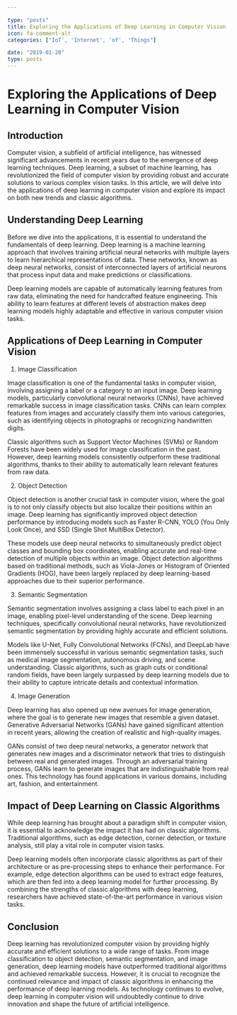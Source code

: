 ```yaml
---

type: "posts"
title: Exploring the Applications of Deep Learning in Computer Vision
icon: fa-comment-alt
categories: ["IoT', 'Internet', 'of', 'Things"]

date: "2019-01-20"
type: posts
---
```





# Exploring the Applications of Deep Learning in Computer Vision

## Introduction

Computer vision, a subfield of artificial intelligence, has witnessed significant advancements in recent years due to the emergence of deep learning techniques. Deep learning, a subset of machine learning, has revolutionized the field of computer vision by providing robust and accurate solutions to various complex vision tasks. In this article, we will delve into the applications of deep learning in computer vision and explore its impact on both new trends and classic algorithms.

## Understanding Deep Learning

Before we dive into the applications, it is essential to understand the fundamentals of deep learning. Deep learning is a machine learning approach that involves training artificial neural networks with multiple layers to learn hierarchical representations of data. These networks, known as deep neural networks, consist of interconnected layers of artificial neurons that process input data and make predictions or classifications.

Deep learning models are capable of automatically learning features from raw data, eliminating the need for handcrafted feature engineering. This ability to learn features at different levels of abstraction makes deep learning models highly adaptable and effective in various computer vision tasks.

## Applications of Deep Learning in Computer Vision

1. Image Classification

Image classification is one of the fundamental tasks in computer vision, involving assigning a label or a category to an input image. Deep learning models, particularly convolutional neural networks (CNNs), have achieved remarkable success in image classification tasks. CNNs can learn complex features from images and accurately classify them into various categories, such as identifying objects in photographs or recognizing handwritten digits.

Classic algorithms such as Support Vector Machines (SVMs) or Random Forests have been widely used for image classification in the past. However, deep learning models consistently outperform these traditional algorithms, thanks to their ability to automatically learn relevant features from raw data.

2. Object Detection

Object detection is another crucial task in computer vision, where the goal is to not only classify objects but also localize their positions within an image. Deep learning has significantly improved object detection performance by introducing models such as Faster R-CNN, YOLO (You Only Look Once), and SSD (Single Shot MultiBox Detector).

These models use deep neural networks to simultaneously predict object classes and bounding box coordinates, enabling accurate and real-time detection of multiple objects within an image. Object detection algorithms based on traditional methods, such as Viola-Jones or Histogram of Oriented Gradients (HOG), have been largely replaced by deep learning-based approaches due to their superior performance.

3. Semantic Segmentation

Semantic segmentation involves assigning a class label to each pixel in an image, enabling pixel-level understanding of the scene. Deep learning techniques, specifically convolutional neural networks, have revolutionized semantic segmentation by providing highly accurate and efficient solutions.

Models like U-Net, Fully Convolutional Networks (FCNs), and DeepLab have been immensely successful in various semantic segmentation tasks, such as medical image segmentation, autonomous driving, and scene understanding. Classic algorithms, such as graph cuts or conditional random fields, have been largely surpassed by deep learning models due to their ability to capture intricate details and contextual information.

4. Image Generation

Deep learning has also opened up new avenues for image generation, where the goal is to generate new images that resemble a given dataset. Generative Adversarial Networks (GANs) have gained significant attention in recent years, allowing the creation of realistic and high-quality images.

GANs consist of two deep neural networks, a generator network that generates new images and a discriminator network that tries to distinguish between real and generated images. Through an adversarial training process, GANs learn to generate images that are indistinguishable from real ones. This technology has found applications in various domains, including art, fashion, and entertainment.

## Impact of Deep Learning on Classic Algorithms

While deep learning has brought about a paradigm shift in computer vision, it is essential to acknowledge the impact it has had on classic algorithms. Traditional algorithms, such as edge detection, corner detection, or texture analysis, still play a vital role in computer vision tasks.

Deep learning models often incorporate classic algorithms as part of their architecture or as pre-processing steps to enhance their performance. For example, edge detection algorithms can be used to extract edge features, which are then fed into a deep learning model for further processing. By combining the strengths of classic algorithms with deep learning, researchers have achieved state-of-the-art performance in various vision tasks.

## Conclusion

Deep learning has revolutionized computer vision by providing highly accurate and efficient solutions to a wide range of tasks. From image classification to object detection, semantic segmentation, and image generation, deep learning models have outperformed traditional algorithms and achieved remarkable success. However, it is crucial to recognize the continued relevance and impact of classic algorithms in enhancing the performance of deep learning models. As technology continues to evolve, deep learning in computer vision will undoubtedly continue to drive innovation and shape the future of artificial intelligence.